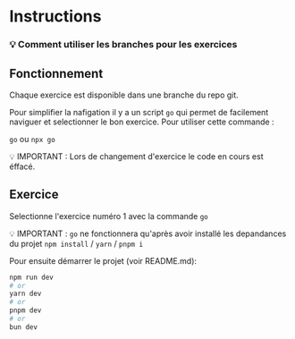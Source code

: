 # Instructions

### 💡 Comment utiliser les branches pour les exercices

## Fonctionnement

Chaque exercice est disponible dans une branche du repo git.

Pour simplifier la nafigation il y a un script `go` qui permet de facilement naviguer et selectionner le bon exercice. Pour utiliser cette commande :

`go` ou `npx go`

💡 IMPORTANT : Lors de changement d'exercice le code en cours est éffacé.

## Exercice

Selectionne l'exercice numéro 1 avec la commande `go`

💡 IMPORTANT : `go` ne fonctionnera qu'après avoir installé les depandances du projet `npm install` / `yarn` / `pnpm i`

Pour ensuite démarrer le projet (voir README.md):

```bash
npm run dev
# or
yarn dev
# or
pnpm dev
# or
bun dev
```
